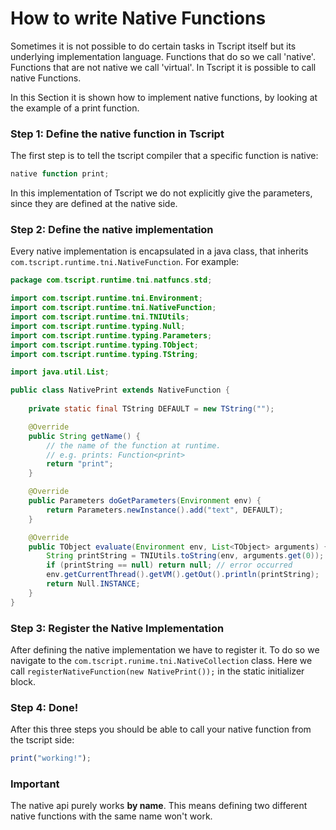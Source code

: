 
# How to write Native Functions

Sometimes it is not possible to do certain tasks in Tscript itself
but its underlying implementation language. Functions that do so we call
'native'. Functions that are not native we call 'virtual'.
In Tscript it is possible to call native Functions.<p>

In this Section it is shown how to implement native functions,
by looking at the example of a print function.


### Step 1: Define the native function in Tscript

The first step is to tell the tscript compiler that a specific
function is native:
```javascript
native function print;
```

In this implementation of Tscript we do not explicitly give the parameters,
since they are defined at the native side.


### Step 2: Define the native implementation

Every native implementation is encapsulated in a java class, that inherits
`com.tscript.runtime.tni.NativeFunction`. For example:

```java
package com.tscript.runtime.tni.natfuncs.std;

import com.tscript.runtime.tni.Environment;
import com.tscript.runtime.tni.NativeFunction;
import com.tscript.runtime.tni.TNIUtils;
import com.tscript.runtime.typing.Null;
import com.tscript.runtime.typing.Parameters;
import com.tscript.runtime.typing.TObject;
import com.tscript.runtime.typing.TString;

import java.util.List;

public class NativePrint extends NativeFunction {
    
    private static final TString DEFAULT = new TString("");

    @Override
    public String getName() {
        // the name of the function at runtime.
        // e.g. prints: Function<print>
        return "print";
    }

    @Override
    public Parameters doGetParameters(Environment env) {
        return Parameters.newInstance().add("text", DEFAULT);
    }

    @Override
    public TObject evaluate(Environment env, List<TObject> arguments) {
        String printString = TNIUtils.toString(env, arguments.get(0));
        if (printString == null) return null; // error occurred
        env.getCurrentThread().getVM().getOut().println(printString);
        return Null.INSTANCE;
    }
}
```

### Step 3: Register the Native Implementation

After defining the native implementation we have to register it.
To do so we navigate to the `com.tscript.runime.tni.NativeCollection` class.
Here we call `registerNativeFunction(new NativePrint());` in the static initializer
block.

### Step 4: Done!

After this three steps you should be able to call your native function
from the tscript side:
```javascript
print("working!");
```


### Important
The native api purely works <b>by name</b>. This means defining two different
native functions with the same name won't work.